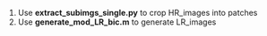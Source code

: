 1. Use **extract_subimgs_single.py** to crop HR_images into patches
2. Use **generate_mod_LR_bic.m** to generate LR_images
